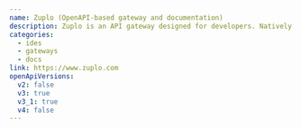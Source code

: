 ```yaml
---
name: Zuplo (OpenAPI-based gateway and documentation)
description: Zuplo is an API gateway designed for developers. Natively powered by OpenAPI (3.1 or 3.0), zuplo offers an OpenAPI design surface, API documentation and a serverless, programmable edge gateway that includes request validation, auth, rate-limiting and more.
categories:
  - ides
  - gateways
  - docs
link: https://www.zuplo.com
openApiVersions:
  v2: false
  v3: true
  v3_1: true
  v4: false
---
```

